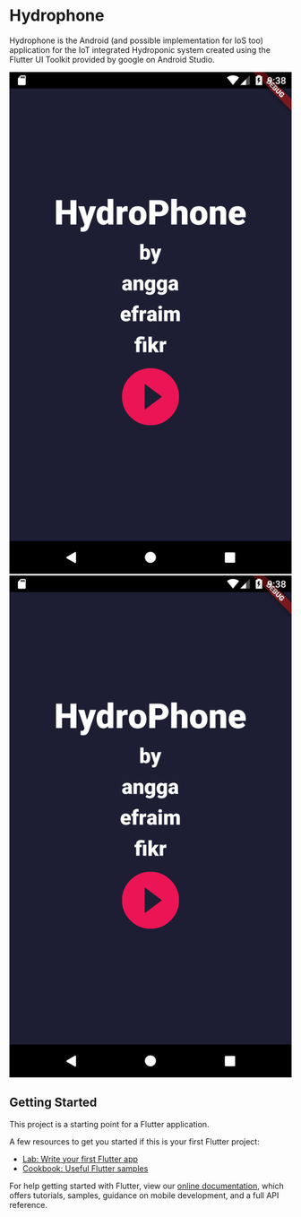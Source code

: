 # Hydrophone

Hydrophone is the Android (and possible implementation for IoS too) application for the IoT integrated Hydroponic system 
created using the Flutter UI Toolkit provided by google on Android Studio.

![Screen](tutorial%20images/opening_screen.png)![Screen](tutorial%20images/opening_screen.png)

## Getting Started

This project is a starting point for a Flutter application.

A few resources to get you started if this is your first Flutter project:

- [Lab: Write your first Flutter app](https://flutter.dev/docs/get-started/codelab)
- [Cookbook: Useful Flutter samples](https://flutter.dev/docs/cookbook)

For help getting started with Flutter, view our
[online documentation](https://flutter.dev/docs), which offers tutorials,
samples, guidance on mobile development, and a full API reference.
